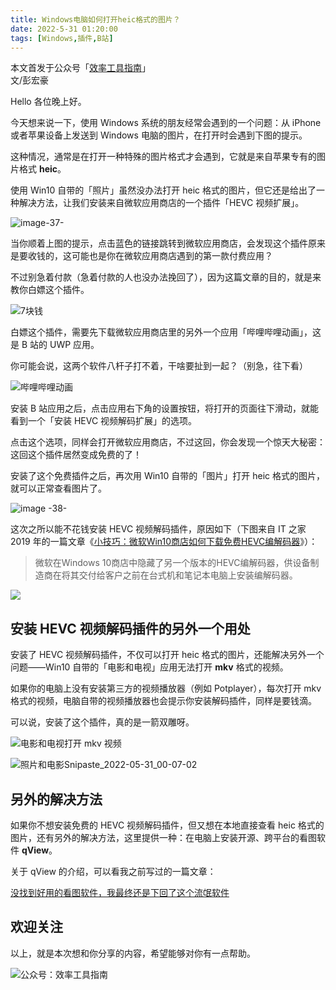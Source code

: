 ```yaml
---
title: Windows电脑如何打开heic格式的图片？                                    
date: 2022-5-31 01:20:00                 
tags: [Windows,插件,B站]                                                              
--- 
```


本文首发于公众号「[效率工具指南](https://mp.weixin.qq.com/s?__biz=MzAxMjY0NTY5OA==&mid=2649920114&idx=1&sn=a388c8be16a1bbc30e33185b0810269b&chksm=83a8965fb4df1f49f87a642b30e65f6817df3276e74827aae5f2e0dc0dfd3b01852e1b3ead48&token=792768228&lang=zh_CN#rd)」       
文/彭宏豪    

​Hello 各位晚上好。

今天想来说一下，使用 Windows 系统的朋友经常会遇到的一个问题：从 iPhone 或者苹果设备上发送到 Windows 电脑的图片，在打开时会遇到下图的提示。  

这种情况，通常是在打开一种特殊的图片格式才会遇到，它就是来自苹果专有的图片格式 **heic**。   

使用 Win10 自带的「照片」虽然没办法打开 heic 格式的图片，但它还是给出了一种解决方法，让我们安装来自微软应用商店的一个插件「HEVC 视频扩展」。      

![image-37-](https://article-picbed-1302715071.cos.ap-guangzhou.myqcloud.com/2022/05/31/image-37.png)

当你顺着上图的提示，点击蓝色的链接跳转到微软应用商店，会发现这个插件原来是要收钱的，这可能也是你在微软应用商店遇到的第一款付费应用？   

不过别急着付款（急着付款的人也没办法挽回了），因为这篇文章的目的，就是来教你白嫖这个插件。     

![7块钱](https://article-picbed-1302715071.cos.ap-guangzhou.myqcloud.com/2022/05/31/7kuai-qian.png)

白嫖这个插件，需要先下载微软应用商店里的另外一个应用「哔哩哔哩动画」，这是 B 站的 UWP 应用。   

你可能会说，这两个软件八杆子打不着，干啥要扯到一起？（别急，往下看）      

![哔哩哔哩动画](https://article-picbed-1302715071.cos.ap-guangzhou.myqcloud.com/2022/05/31/bi-li-bi-li-dong-hua.png)

安装 B 站应用之后，点击应用右下角的设置按钮，将打开的页面往下滑动，就能看到一个「安装 HEVC 视频解码扩展」的选项。  

点击这个选项，同样会打开微软应用商店，不过这回，你会发现一个惊天大秘密：这回这个插件居然变成免费的了！  

安装了这个免费插件之后，再次用 Win10 自带的「图片」打开 heic 格式的图片，就可以正常查看图片了。  

![image -38-](https://article-picbed-1302715071.cos.ap-guangzhou.myqcloud.com/2022/05/31/image-38.png)

这次之所以能不花钱安装 HEVC 视频解码插件，原因如下（下图来自 IT 之家 2019 年的一篇文章《[小技巧：微软Win10商店如何下载免费HEVC编解码器](https://www.ithome.com/0/447/326.htm)》）：   

> 微软在Windows 10商店中隐藏了另一个版本的HEVC编解码器，供设备制造商在将其交付给客户之前在台式机和笔记本电脑上安装编解码器。

![](https://article-picbed-1302715071.cos.ap-guangzhou.myqcloud.com/2022/05/31/16539286055157.jpg)

## 安装 HEVC 视频解码插件的另外一个用处  

安装了 HEVC 视频解码插件，不仅可以打开 heic 格式的图片，还能解决另外一个问题——Win10 自带的「电影和电视」应用无法打开 **mkv** 格式的视频。   

如果你的电脑上没有安装第三方的视频播放器（例如 Potplayer），每次打开 mkv 格式的视频，电脑自带的视频播放器也会提示你安装解码插件，同样是要钱滴。  

可以说，安装了这个插件，真的是一箭双雕呀。   

![电影和电视打开 mkv 视频](https://article-picbed-1302715071.cos.ap-guangzhou.myqcloud.com/2022/05/31/dian-ying-he-dian-shi-da-kai-mkv-shi-pin.png)

![照片和电影Snipaste_2022-05-31_00-07-02](https://article-picbed-1302715071.cos.ap-guangzhou.myqcloud.com/2022/05/31/zhao-pian-he-dian-yingsnipaste20220531000702.png)


## 另外的解决方法   

如果你不想安装免费的 HEVC 视频解码插件，但又想在本地直接查看 heic 格式的图片，还有另外的解决方法，这里提供一种：在电脑上安装开源、跨平台的看图软件 **qView**。    

关于 qView 的介绍，可以看我之前写过的一篇文章：   

[没找到好用的看图软件，我最终还是下回了这个流氓软件](https://mp.weixin.qq.com/s?__biz=MzAxMjY0NTY5OA==&mid=2649909010&idx=1&sn=1f33cbfe38a60bde5b24a19a488d7b30&chksm=83a8633fb4dfea292589ae12e74c3cafdfeeb1eb463f3d4ac09775b4b29e0f0688adcfd7844c&token=792768228&lang=zh_CN#rd)    


## 欢迎关注     

以上，就是本次想和你分享的内容，希望能够对你有一点帮助。     

![公众号：效率工具指南](https://article-picbed-1302715071.cos.ap-guangzhou.myqcloud.com/2021/05/28/gong-zhong-hao-wei-bu-er-wei-ma-dailogo.png)     